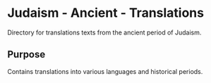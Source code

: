 # Judaism - Ancient - Translations

Directory for translations texts from the ancient period of Judaism.

## Purpose
Contains translations into various languages and historical periods.
